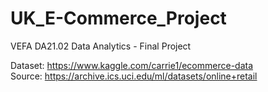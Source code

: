 # UK_E-Commerce_Project
VEFA DA21.02 Data Analytics - Final Project

Dataset: https://www.kaggle.com/carrie1/ecommerce-data      
Source: https://archive.ics.uci.edu/ml/datasets/online+retail
